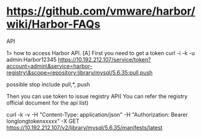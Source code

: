 
# https://github.com/vmware/harbor/wiki/Harbor-FAQs

API

1> how to access Harbor API. [A] First you need to get a token curl -i -k -u admin:Harbor12345 https://10.192.212.107/service/token?account=admin\&service=harbor-registry\&scope=repository:library/mysql/5.6.35:pull,push

possible stop include pull,*, push

Then you can use token to issue registry API( You can refer the registry official document for the api list)

curl -k -v -H "Content-Type: application/json" -H "Authorization: Bearer longlongtokenxxxxx" -X GET https://10.192.212.107/v2/library/mysql/5.6.35/manifests/latest
